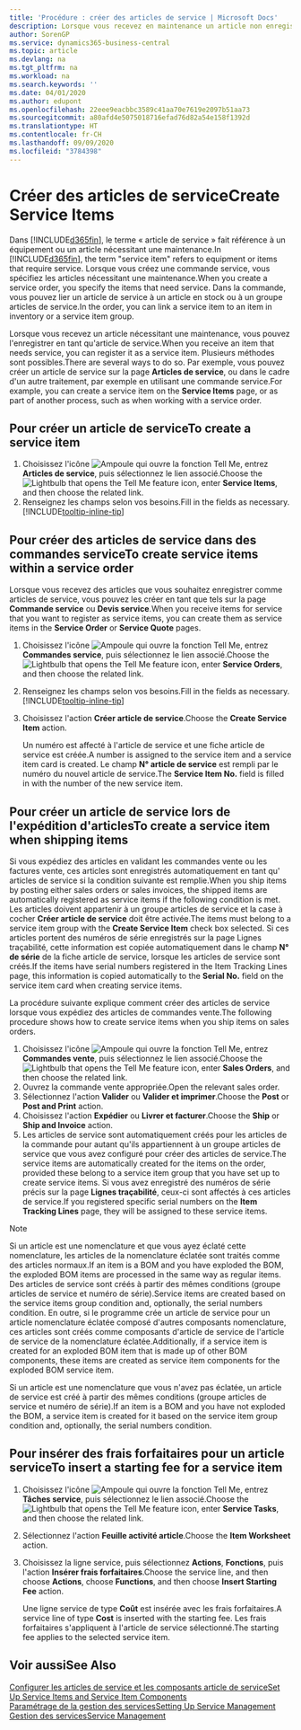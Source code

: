```yaml
---
title: 'Procédure : créer des articles de service | Microsoft Docs'
description: Lorsque vous recevez en maintenance un article non enregistré, vous pouvez l'enregistrer en tant qu'article de service.
author: SorenGP
ms.service: dynamics365-business-central
ms.topic: article
ms.devlang: na
ms.tgt_pltfrm: na
ms.workload: na
ms.search.keywords: ''
ms.date: 04/01/2020
ms.author: edupont
ms.openlocfilehash: 22eee9eacbbc3589c41aa70e7619e2097b51aa73
ms.sourcegitcommit: a80afd4e5075018716efad76d82a54e158f1392d
ms.translationtype: HT
ms.contentlocale: fr-CH
ms.lasthandoff: 09/09/2020
ms.locfileid: "3784398"
---
```

# <a name="create-service-items"></a><span data-ttu-id="833e8-103">Créer des articles de service</span><span class="sxs-lookup"><span data-stu-id="833e8-103">Create Service Items</span></span>
<span data-ttu-id="833e8-104">Dans [!INCLUDE[d365fin](includes/d365fin_md.md)], le terme « article de service » fait référence à un équipement ou un article nécessitant une maintenance.</span><span class="sxs-lookup"><span data-stu-id="833e8-104">In [!INCLUDE[d365fin](includes/d365fin_md.md)], the term "service item" refers to equipment or items that require service.</span></span> <span data-ttu-id="833e8-105">Lorsque vous créez une commande service, vous spécifiez les articles nécessitant une maintenance.</span><span class="sxs-lookup"><span data-stu-id="833e8-105">When you create a service order, you specify the items that need service.</span></span> <span data-ttu-id="833e8-106">Dans la commande, vous pouvez lier un article de service à un article en stock ou à un groupe articles de service.</span><span class="sxs-lookup"><span data-stu-id="833e8-106">In the order, you can link a service item to an item in inventory or a service item group.</span></span>    

<span data-ttu-id="833e8-107">Lorsque vous recevez un article nécessitant une maintenance, vous pouvez l'enregistrer en tant qu'article de service.</span><span class="sxs-lookup"><span data-stu-id="833e8-107">When you receive an item that needs service, you can register it as a service item.</span></span> <span data-ttu-id="833e8-108">Plusieurs méthodes sont possibles.</span><span class="sxs-lookup"><span data-stu-id="833e8-108">There are several ways to do so.</span></span> <span data-ttu-id="833e8-109">Par exemple, vous pouvez créer un article de service sur la page **Articles de service**, ou dans le cadre d'un autre traitement, par exemple en utilisant une commande service.</span><span class="sxs-lookup"><span data-stu-id="833e8-109">For example, you can create a service item on the **Service Items** page, or as part of another process, such as when working with a service order.</span></span>   

## <a name="to-create-a-service-item"></a><span data-ttu-id="833e8-110">Pour créer un article de service</span><span class="sxs-lookup"><span data-stu-id="833e8-110">To create a service item</span></span>  
1. <span data-ttu-id="833e8-111">Choisissez l'icône ![Ampoule qui ouvre la fonction Tell Me](media/ui-search/search_small.png "Dites-moi ce que vous voulez faire"), entrez **Articles de service**, puis sélectionnez le lien associé.</span><span class="sxs-lookup"><span data-stu-id="833e8-111">Choose the ![Lightbulb that opens the Tell Me feature](media/ui-search/search_small.png "Tell me what you want to do") icon, enter **Service Items**, and then choose the related link.</span></span>
2. <span data-ttu-id="833e8-112">Renseignez les champs selon vos besoins.</span><span class="sxs-lookup"><span data-stu-id="833e8-112">Fill in the fields as necessary.</span></span> [!INCLUDE[tooltip-inline-tip](includes/tooltip-inline-tip_md.md)]  

## <a name="to-create-service-items-within-a-service-order"></a><span data-ttu-id="833e8-113">Pour créer des articles de service dans des commandes service</span><span class="sxs-lookup"><span data-stu-id="833e8-113">To create service items within a service order</span></span>  
<span data-ttu-id="833e8-114">Lorsque vous recevez des articles que vous souhaitez enregistrer comme articles de service, vous pouvez les créer en tant que tels sur la page **Commande service** ou **Devis service**.</span><span class="sxs-lookup"><span data-stu-id="833e8-114">When you receive items for service that you want to register as service items, you can create them as service items in the **Service Order** or **Service Quote** pages.</span></span>  

1. <span data-ttu-id="833e8-115">Choisissez l'icône ![Ampoule qui ouvre la fonction Tell Me](media/ui-search/search_small.png "Dites-moi ce que vous voulez faire"), entrez **Commandes service**, puis sélectionnez le lien associé.</span><span class="sxs-lookup"><span data-stu-id="833e8-115">Choose the ![Lightbulb that opens the Tell Me feature](media/ui-search/search_small.png "Tell me what you want to do") icon, enter **Service Orders**, and then choose the related link.</span></span>  
2. <span data-ttu-id="833e8-116">Renseignez les champs selon vos besoins.</span><span class="sxs-lookup"><span data-stu-id="833e8-116">Fill in the fields as necessary.</span></span> [!INCLUDE[tooltip-inline-tip](includes/tooltip-inline-tip_md.md)]  
3. <span data-ttu-id="833e8-117">Choisissez l'action **Créer article de service**.</span><span class="sxs-lookup"><span data-stu-id="833e8-117">Choose the **Create Service Item** action.</span></span>  

    <span data-ttu-id="833e8-118">Un numéro est affecté à l'article de service et une fiche article de service est créée.</span><span class="sxs-lookup"><span data-stu-id="833e8-118">A number is assigned to the service item and a service item card is created.</span></span> <span data-ttu-id="833e8-119">Le champ **N° article de service** est rempli par le numéro du nouvel article de service.</span><span class="sxs-lookup"><span data-stu-id="833e8-119">The **Service Item No.** field is filled in with the number of the new service item.</span></span>

## <a name="to-create-a-service-item-when-shipping-items"></a><span data-ttu-id="833e8-120">Pour créer un article de service lors de l'expédition d'articles</span><span class="sxs-lookup"><span data-stu-id="833e8-120">To create a service item when shipping items</span></span>  
<span data-ttu-id="833e8-121">Si vous expédiez des articles en validant les commandes vente ou les factures vente, ces articles sont enregistrés automatiquement en tant qu' articles de service si la condition suivante est remplie.</span><span class="sxs-lookup"><span data-stu-id="833e8-121">When you ship items by posting either sales orders or sales invoices, the shipped items are automatically registered as service items if the following condition is met.</span></span> <span data-ttu-id="833e8-122">Les articles doivent appartenir à un groupe articles de service et la case à cocher **Créer article de service** doit être activée.</span><span class="sxs-lookup"><span data-stu-id="833e8-122">The items must belong to a service item group with the **Create Service Item** check box selected.</span></span> <span data-ttu-id="833e8-123">Si ces articles portent des numéros de série enregistrés sur la page Lignes traçabilité, cette information est copiée automatiquement dans le champ **N° de série** de la fiche article de service, lorsque les articles de service sont créés.</span><span class="sxs-lookup"><span data-stu-id="833e8-123">If the items have serial numbers registered in the Item Tracking Lines page, this information is copied automatically to the **Serial No.** field on the service item card when creating service items.</span></span>  

<span data-ttu-id="833e8-124">La procédure suivante explique comment créer des articles de service lorsque vous expédiez des articles de commandes vente.</span><span class="sxs-lookup"><span data-stu-id="833e8-124">The following procedure shows how to create service items when you ship items on sales orders.</span></span>  

1. <span data-ttu-id="833e8-125">Choisissez l'icône ![Ampoule qui ouvre la fonction Tell Me](media/ui-search/search_small.png "Dites-moi ce que vous voulez faire"), entrez **Commandes vente**, puis sélectionnez le lien associé.</span><span class="sxs-lookup"><span data-stu-id="833e8-125">Choose the ![Lightbulb that opens the Tell Me feature](media/ui-search/search_small.png "Tell me what you want to do") icon, enter **Sales Orders**, and then choose the related link.</span></span>  
2. <span data-ttu-id="833e8-126">Ouvrez la commande vente appropriée.</span><span class="sxs-lookup"><span data-stu-id="833e8-126">Open the relevant sales order.</span></span>  
3. <span data-ttu-id="833e8-127">Sélectionnez l'action **Valider** ou **Valider et imprimer**.</span><span class="sxs-lookup"><span data-stu-id="833e8-127">Choose the **Post** or **Post and Print** action.</span></span>  
4. <span data-ttu-id="833e8-128">Choisissez l'action **Expédier** ou **Livrer et facturer**.</span><span class="sxs-lookup"><span data-stu-id="833e8-128">Choose the **Ship** or **Ship and Invoice** action.</span></span>  
5. <span data-ttu-id="833e8-129">Les articles de service sont automatiquement créés pour les articles de la commande pour autant qu'ils appartiennent à un groupe articles de service que vous avez configuré pour créer des articles de service.</span><span class="sxs-lookup"><span data-stu-id="833e8-129">The service items are automatically created for the items on the order, provided these belong to a service item group that you have set up to create service items.</span></span> <span data-ttu-id="833e8-130">Si vous avez enregistré des numéros de série précis sur la page **Lignes traçabilité**, ceux-ci sont affectés à ces articles de service.</span><span class="sxs-lookup"><span data-stu-id="833e8-130">If you registered specific serial numbers on the **Item Tracking Lines** page, they will be assigned to these service items.</span></span>  

> [!NOTE]  
>  <span data-ttu-id="833e8-131">Si un article est une nomenclature et que vous ayez éclaté cette nomenclature, les articles de la nomenclature éclatée sont traités comme des articles normaux.</span><span class="sxs-lookup"><span data-stu-id="833e8-131">If an item is a BOM and you have exploded the BOM, the exploded BOM items are processed in the same way as regular items.</span></span> <span data-ttu-id="833e8-132">Des articles de service sont créés à partir des mêmes conditions (groupe articles de service et numéro de série).</span><span class="sxs-lookup"><span data-stu-id="833e8-132">Service items are created based on the service items group condition and, optionally, the serial numbers condition.</span></span> <span data-ttu-id="833e8-133">En outre, si le programme crée un article de service pour un article nomenclature éclatée composé d'autres composants nomenclature, ces articles sont créés comme composants d'article de service de l'article de service de la nomenclature éclatée.</span><span class="sxs-lookup"><span data-stu-id="833e8-133">Additionally, if a service item is created for an exploded BOM item that is made up of other BOM components, these items are created as service item components for the exploded BOM service item.</span></span>  
>   
>  <span data-ttu-id="833e8-134">Si un article est une nomenclature que vous n'avez pas éclatée, un article de service est créé à partir des mêmes conditions (groupe articles de service et numéro de série).</span><span class="sxs-lookup"><span data-stu-id="833e8-134">If an item is a BOM and you have not exploded the BOM, a service item is created for it based on the service item group condition and, optionally, the serial numbers condition.</span></span>  

## <a name="to-insert-a-starting-fee-for-a-service-item"></a><span data-ttu-id="833e8-135">Pour insérer des frais forfaitaires pour un article service</span><span class="sxs-lookup"><span data-stu-id="833e8-135">To insert a starting fee for a service item</span></span>
1. <span data-ttu-id="833e8-136">Choisissez l'icône ![Ampoule qui ouvre la fonction Tell Me](media/ui-search/search_small.png "Dites-moi ce que vous voulez faire"), entrez **Tâches service**, puis sélectionnez le lien associé.</span><span class="sxs-lookup"><span data-stu-id="833e8-136">Choose the ![Lightbulb that opens the Tell Me feature](media/ui-search/search_small.png "Tell me what you want to do") icon, enter **Service Tasks**, and then choose the related link.</span></span>
2. <span data-ttu-id="833e8-137">Sélectionnez l'action **Feuille activité article**.</span><span class="sxs-lookup"><span data-stu-id="833e8-137">Choose the **Item Worksheet** action.</span></span>
3. <span data-ttu-id="833e8-138">Choisissez la ligne service, puis sélectionnez **Actions**, **Fonctions**, puis l'action **Insérer frais forfaitaires**.</span><span class="sxs-lookup"><span data-stu-id="833e8-138">Choose the service line, and then choose **Actions**, choose **Functions**, and then choose **Insert Starting Fee** action.</span></span>  

    <span data-ttu-id="833e8-139">Une ligne service de type **Coût** est insérée avec les frais forfaitaires.</span><span class="sxs-lookup"><span data-stu-id="833e8-139">A service line of type **Cost** is inserted with the starting fee.</span></span> <span data-ttu-id="833e8-140">Les frais forfaitaires s'appliquent à l'article de service sélectionné.</span><span class="sxs-lookup"><span data-stu-id="833e8-140">The starting fee applies to the selected service item.</span></span>

## <a name="see-also"></a><span data-ttu-id="833e8-141">Voir aussi</span><span class="sxs-lookup"><span data-stu-id="833e8-141">See Also</span></span>  
[<span data-ttu-id="833e8-142">Configurer les articles de service et les composants article de service</span><span class="sxs-lookup"><span data-stu-id="833e8-142">Set Up Service Items and Service Item Components</span></span>](service-how-setup-service-items.md)  
[<span data-ttu-id="833e8-143">Paramétrage de la gestion des services</span><span class="sxs-lookup"><span data-stu-id="833e8-143">Setting Up Service Management</span></span>](service-setup-service.md)  
[<span data-ttu-id="833e8-144">Gestion des services</span><span class="sxs-lookup"><span data-stu-id="833e8-144">Service Management</span></span>](service-service.md)  
